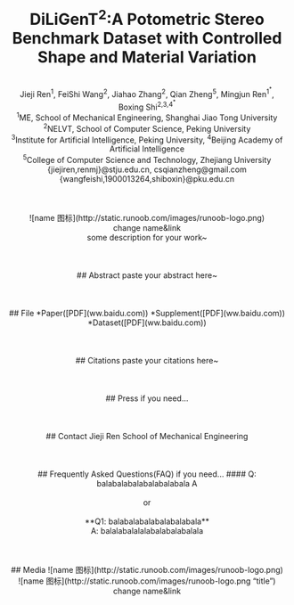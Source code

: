 # <center><b>DiLiGenT<sup>2</sup>:A Potometric Stereo Benchmark Dataset with Controlled Shape and Material Variation</b></center>
<br/>
<center>Jieji Ren<sup>1</sup>, FeiShi Wang<sup>2</sup>, Jiahao Zhang<sup>2</sup>, Qian Zheng<sup>5</sup>, Mingjun Ren<sup>1<sup>*</sup></sup>, Boxing Shi<sup>2,3,4<sup>*</sup></sup></center>
<center><sup>1</sup>ME, School of Mechanical Engineering, Shanghai Jiao Tong University</center> 
<center><sup>2</sup>NELVT, School of Computer Science, Peking University</center>
<center><sup>3</sup>Institute for Artificial Intelligence, Peking University, <sup>4</sup>Beijing Academy of Artificial Intelligence</center>
<center><sup>5</sup>College of Computer Science and Technology, Zhejiang University</center>
<center>{jiejiren,renmj}@stju.edu.cn, csqianzheng@gmail.com</center>
<center>{wangfeishi,1900013264,shiboxin}@pku.edu.cn</center>
<br/><br/><br/>
<center>![name 图标](http://static.runoob.com/images/runoob-logo.png)<center>
change name&link
<br/>
some description for your work~
<br/><br/><br/><br/>      
## Abstract
paste your abstract here~
<br/><br/><br/><br/>   
## File
*Paper([PDF](ww.baidu.com))    
*Supplement([PDF](ww.baidu.com))    
*Dataset([PDF](ww.baidu.com))    
<br/><br/><br/><br/> 
## Citations
paste your citations here~   
<br/><br/><br/><br/> 
## Press
if you need...   
<br/><br/><br/><br/>    
## Contact
Jieji Ren
School of Mechanical Engineering
<jiejiren@sjtu.edu.cn>
<br/><br/><br/><br/>
## Frequently Asked Questions(FAQ)
if you need...    
#### Q: balabalabalabalabalabala
A<br/><br/>
or<br/><br/>    
**Q1: balabalabalabalabalabala**<br/>
A: balalabalalalabalabalabalala
<br/><br/><br/><br/>       
## Media
![name 图标](http://static.runoob.com/images/runoob-logo.png)<br/>    
![name 图标](http://static.runoob.com/images/runoob-logo.png “title”)    
change name&link


